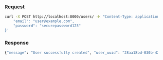 ### Request

```bash
curl -X POST http://localhost:8000/users/ -H "Content-Type: application/json" -d '{
    "email": "user@example.com",
    "password": "securepassword123"
}'
```

### Response

```bash
{"message": "User successfully created", "user_uuid": "28aa18bd-030b-4284-a03d-894477b13ccd"}
```
